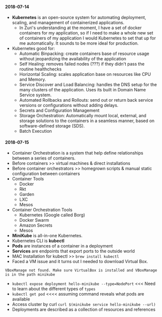 ```
```

#### 2018-07-14
- **Kubernetes** is an open-source system for automating deployment, scaling, and management of containerized applications.
  - In Zuri's understanding at the moment, I have a set of docker containers for my application, so if I need to make a whole new set of containers of my application I would Kubernetes to set that up for me automatically. It sounds to be more ideal for production.
- Kubernetes good for:
  - Automatic Binpacking: create containers base of resource usage without jeopardizing the availability of the application
  - Self Healing: removes failed nodes (???) if they didn't pass the routine healthchecks
  - Horizontal Scaling: scales application base on resources like CPU and Memory.
  - Service Discover and Load Balancing: handles the DNS setup for the many clusters of the application. Uses its built in Domain Name Service system.
  - Automated Rollbacks and Rollouts: send out or return back service versions or configurations without adding delays.
  - Secrets and Configuration Management
  - Storage Orchestration: Automatically mount local, external, and storage solutions to the containers in a seamless manner, based on software-defined storage (SDS).
  - Batch Execution

#### 2018-07-15
- Container Orchestration is a system that help define relationships between a series of containers.
- Before containers >> virtual machines & direct installations
- Before container orchestrators >> homegrown scripts & manual static configuration between containers
- Container Tools
  - Docker
  - Rkt
  - Garden
  - LXC
  - Mesos
- Container Orchestration Tools
  - Kubernetes (Google called Borg)
  - Docker Swarm
  - Amazon Secrets
  - Mesos
- **MiniKube** is all-in-one Kubernetes.
- Kubernetes CLI is **kubectl**
- **Pods** are instances of a container in a deployment
- **Services** are endpoints that export ports to the outside world
- MAC Installation for kubectl >> `brew install kubectl`
- Faced a VM issue and it turns out I needed to download Virtual Box.
```
VBoxManage not found. Make sure VirtualBox is installed and VBoxManage is in the path minikube
```
- `kubectl expose deployment hello-minikube --type=NodePort` <<< Need to learn about the different types of  `types`
- `kubectl get pod` <<<< assuming command reveals what pods are available
- Access cluster by curl `curl $(minikube service hello-minikube --url)`
- Deployments are described as a collection of resources and references
